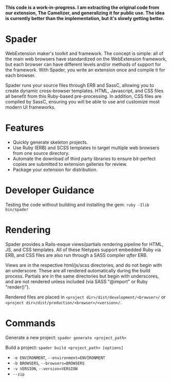**This code is a work-in-progress.  I am extracting the original code from our extension, The Camelizer, and generalizing it for public use.  The idea is currently better than the implementation, but it's slowly getting better.**

# Spader
WebExtension maker's toolkit and framework.  The concept is simple: all of the main web browsers have standardized on the WebExtension framework, but each browser can have different levels and/or methods of support for the framework.  With Spader, you write an extension once and compile it for each browser.

Spader runs your source files through ERB and SassC, allowing you to create dynamic cross-browser templates.  HTML, Javascript, and CSS files all benefit from this Ruby-based pre-processing.  In addition, CSS files are compiled by SassC, ensuring you will be able to use and customize most modern UI frameworks.
 
# Features
* Quickly generate skeleton projects.
* Use Ruby (ERB) and SCSS templates to target multiple web browsers from one source directory.
* Automate the download of third party libraries to ensure bit-perfect copies are submitted to extension galleries for review.
* Package your extension for distribution.

# Developer Guidance
Testing the code without building and installing the gem: `ruby -Ilib bin/spader`

# Rendering
Spader provides a Rails-esque views/partials rendering pipeline for HTML, JS, and CSS templates.  All of these filetypes support embedded Ruby via ERB, and CSS files are also run through a SASS compiler *after* ERB.

Views are in the respective html/js/scss directories, and do not begin with an underscore.  These are all rendered automatically during the build process.  Partials are in the same directories but begin with underscores, and are not rendered unless included (via SASS "@import" or Ruby "render()").

Rendered files are placed in `<project dir>/dist/development/<browser>/` or `<project dir>/dist/production/<browser>/<version>/`.

# Commands
Generate a new project: `spader generate <project_path>`

Build a project: `spader build <project_path> [options]`
  * `-e ENVIRONMENT`, `--environment=ENVIRONMENT`
  * `-b BROWSERS`, `--browsers=BROWSERS`
  * `-v VERSION`, `--version=VERSION`
  * `--zip`